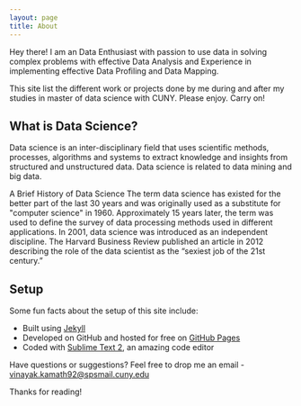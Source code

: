```yaml
---
layout: page
title: About
---
```


<p class="message">
  Hey there! I am an Data Enthusiast with passion to use data in solving complex problems with effective Data Analysis and Experience in implementing effective Data Profiling and Data Mapping.

  This site list the different work or projects done by me during and after my studies in master of data science with CUNY. Please enjoy. Carry on!
</p>



## What is Data Science?

Data science is an inter-disciplinary field that uses scientific methods, processes, algorithms and systems to extract knowledge and insights from structured and unstructured data. Data science is related to data mining and big data.

A Brief History of Data Science
The term data science has existed for the better part of the last 30 years and was originally used as a substitute for "computer science" in 1960. Approximately 15 years later, the term was used to define the survey of data processing methods used in different applications. In 2001, data science was introduced as an independent discipline. The Harvard Business Review published an article in 2012 describing the role of the data scientist as the “sexiest job of the 21st century.”


## Setup

Some fun facts about the setup of this site include:

* Built using [Jekyll](http://jekyllrb.com)
* Developed on GitHub and hosted for free on [GitHub Pages](https://pages.github.com)
* Coded with [Sublime Text 2](http://sublimetext.com), an amazing code editor

Have questions or suggestions? Feel free to drop me an email - vinayak.kamath92@spsmail.cuny.edu

Thanks for reading!
